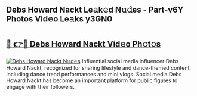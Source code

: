 ## Debs Howard Nackt Le𝚊k𝚎d N𝚞𝚍es - Part-v6Y Photos Vid𝚎o Le𝚊ks y3GN0

# <h2><a href="http://fb97i5.evod.top/?m=Debs+Howard+Nackt">🔗 👉🔴 Debs Howard Nackt Vid𝚎o Ph𝚘t𝚘s</a></h2>

[![Debs Howard Nackt N𝚞d𝚎s](https://i.imgur.com/8V9OHl7.gif)](http://fb97i5.evod.top/?m=Debs+Howard+Nackt)
Influential social media influencer Debs Howard Nackt, recognized for sharing lifestyle and dance-themed content, including dance trend performances and mini vlogs. Social media Debs Howard Nackt has become an important platform for public figures to engage with their followers. 
